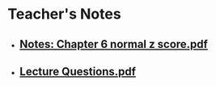 # **Teacher's Notes**

- ## [Notes: Chapter 6 normal z score.pdf](MATH18\CH3\CH3notes\teacher\Chapter6NormalZscore.pdf)
- ## [Lecture Questions.pdf](LectureQuestions.pdf)